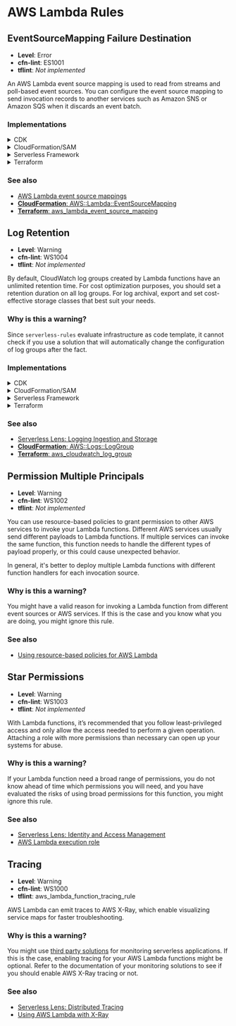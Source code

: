 AWS Lambda Rules
================

## EventSourceMapping Failure Destination

* __Level__: Error
* __cfn-lint__: ES1001
* __tflint__: _Not implemented_

An AWS Lambda event source mapping is used to read from streams and poll-based event sources. You can configure the event source mapping to send invocation records to another services such as Amazon SNS or Amazon SQS when it discards an event batch.

### Implementations

<details>
<summary>CDK</summary>

```typescript
import { EventSourceMapping, SqsDlq, StartingPosition } from '@aws-cdk/aws-lambda';

export class MyStack extends cdk.Stack {
  constructor(scope: cdk.Construct, id: string, props?: cdk.StackProps) {
    super(scope, id, props);

    new EventSourceMapping(scope, "MyEventSourceMapping", {
      target: myFunction,
      eventSourceArn: 'arn:aws:dynamodb:us-east-1:111122223333:table/my-table/stream/my-stream',
      startingPosition: StartingPosition.LATEST,
      onFailure: SqsDlq(mySqsQueue),
    });
  }
}
```
</details>

<details>
<summary>CloudFormation/SAM</summary>

__JSON__

```json
{
  "Resource": {
    "MyEventSourceMapping": {
      "Type": "AWS::Lambda::EventSourceMapping",
      "Properties": {
        // Required properties
        "FunctionName": "my-function",
        "EventSourceArn": "arn:aws:dynamodb:us-east-1:111122223333:table/my-table/stream/my-stream",
        "StartingPosition": "LATEST",

        // Add an OnFailure destination on the event source mapping
        "DestinationConfig": {
          "OnFailure": {
            "Destination": "arn:aws:sqs:us-east-1:111122223333:my-dlq"
          }
        }
      }
    }
  }
}
```

__YAML__

```yaml
Resources:
  MyEventSourceMapping:
    Type: AWS::Lambda::EventSourceMapping
    Properties:
      # Required properties
      FunctionName: my-function
      EventSourceArn: arn:aws:dynamodb:us-east-1:111122223333:table/my-table/stream/my-stream
      StartingPosition: LATEST

      # Add an OnFailure destination on the event source mapping
      DestinationConfig:
        OnFailure:
          Destination: arn:aws:sqs:us-east-1:111122223333:my-dlq 
```
</details>

<details>
<summary>Serverless Framework</summary>

```yaml
functions:
  MyFunction:
    handler: hello.handler

resources:
  Resources:
    MyEventSourceMapping:
      Type: AWS::Lambda::EventSourceMapping
      Properties:
        # Required properties
        FunctionName:
          Fn::Ref: MyFunction
        EventSourceArn: arn:aws:dynamodb:us-east-1:111122223333:table/my-table/stream/my-stream
        StartingPosition: LATEST

        # Add an OnFailure destination on the event source mapping
        DestinationConfig:
          OnFailure:
            Destination: arn:aws:sqs:us-east-1:111122223333:my-dlq 
```
</details>

<details>
<summary>Terraform</summary>

```hcl
resource "aws_lambda_event_source_mapping" "this" {
  # Required fields
  event_source_arn  = "arn:aws:dynamodb:us-east-1:111122223333:table/my-table/stream/my-stream"
  function_name     = "my-function"
  starting_position = "LATEST"

  # Add an OnFailure destination on the event source mapping
  destination_config {
    on_failure {
      destination_arn = "arn:aws:sqs:us-east-1:111122223333:my-dlq"
    }
  }
}
```

</details>

### See also

* [AWS Lambda event source mappings](https://docs.aws.amazon.com/lambda/latest/dg/invocation-eventsourcemapping.html)
* [__CloudFormation__: AWS::Lambda::EventSourceMapping](https://docs.aws.amazon.com/AWSCloudFormation/latest/UserGuide/aws-resource-lambda-eventsourcemapping.html#cfn-lambda-eventsourcemapping-destinationconfig)
* [__Terraform__: aws_lambda_event_source_mapping](https://registry.terraform.io/providers/hashicorp/aws/latest/docs/resources/lambda_event_source_mapping)

## Log Retention

* __Level__: Warning
* __cfn-lint__: WS1004
* __tflint__: _Not implemented_

By default, CloudWatch log groups created by Lambda functions have an unlimited retention time. For cost optimization purposes, you should set a retention duration on all log groups. For log archival, export and set cost-effective storage classes that best suit your needs.

### Why is this a warning?

Since `serverless-rules` evaluate infrastructure as code template, it cannot check if you use a solution that will automatically change the configuration of log groups after the fact.

### Implementations

<details>
<summary>CDK</summary>

```typescript
import { Code, Function, Runtime } from '@aws-cdk/aws-lambda';
import { LogGroup, RetentionDays } from '@aws-cdk/aws-logs';

export class MyStack extends cdk.Stack {
  constructor(scope: cdk.Construct, id: string, props?: cdk.StackProps) {
    super(scope, id, props);

    myFunction = new Function(
      scope, 'MyFunction',
      {
        code: Code.fromAsset('src/hello/'),
        handler: 'main.handler',
        runtime: Runtime.PYTHON_3_8,
      }
    )

    // Explicit log group that refers to the Lambda function
    myLogGroup = new LogGroup(
      scope, 'MyLogGroup',
      {
        logGroupName: `/aws/lambda/${myFunction.functionName}`,
        retention: RetentionDays.ONE_WEEK,
      }
    )
  }
}
```
</details>

<details>
<summary>CloudFormation/SAM</summary>

__JSON__

```json
{
  "Resources": {
    // Lambda function
    "Function": {
      "Type": "AWS::Serverless::Function",
      "Properties": {
        "CodeUri": ".",
        "Runtime": "python3.8",
        "Handler": "main.handler",
        "Tracing": "Active"
      }
    },

    // Explicit log group that refers to the Lambda function
    "LogGroup": {
      "Type": "AWS::Logs::LogGroup",
      "Properties": {
        "LogGroupName": {
          "Fn::Sub": "/aws/lambda/${Function}"
        },
        // Explicit retention time
        "RetentionInDays": 7
      }
    }
  }
}
```

__YAML__

```yaml
Resources:
  Function:
    Type: AWS::Serverless::Function
    Properties:
      CodeUri: .
      Runtime: python3.8
      Handler: main.handler
      Tracing: Active

  # Explicit log group that refers to the Lambda function
  LogGroup:
    Type: AWS::Logs::LogGroup
    Properties:
      LogGroupName: !Sub "/aws/lambda/${Function}"
      # Explicit retention time
      RetentionInDays: 7
```
</details>

<details>
<summary>Serverless Framework</summary>

```yaml
provider:
  name: aws
  runtime: python3.8
  lambdaHashingVersion: '20201221'
  # This will automatically create the log group with retention
  logRetentionInDays: 14
    
functions:
  hello:
    handler: handler.hello

```
</details>

<details>
<summary>Terraform</summary>

```hcl
resource "aws_lambda_function" "this" {
  function_name = "my-function"
  handler       = "main.handler"
  runtime       = "python3.8"
  filename      = "function.zip"
  role          = "my-lambda-function-role"
}

# Explicit log group
resource "aws_cloudwatch_log_group" "this" {
  name              = "/aws/lambda/{aws_lambda_function.this.function_name}
  # Explicit retention time
  retention_in_days = 7
}
```
</details>

### See also

* [Serverless Lens: Logging Ingestion and Storage](https://docs.aws.amazon.com/wellarchitected/latest/serverless-applications-lens/logging-ingestion-and-storage.html)
* [__CloudFormation__: AWS::Logs::LogGroup](https://docs.aws.amazon.com/AWSCloudFormation/latest/UserGuide/aws-resource-logs-loggroup.html)
* [__Terraform__: aws_cloudwatch_log_group](https://registry.terraform.io/providers/hashicorp/aws/latest/docs/resources/cloudwatch_log_group)

## Permission Multiple Principals

* __Level__: Warning
* __cfn-lint__: WS1002
* __tflint__: _Not implemented_

You can use resource-based policies to grant permission to other AWS services to invoke your Lambda functions. Different AWS services usually send different payloads to Lambda functions. If multiple services can invoke the same function, this function needs to handle the different types of payload properly, or this could cause unexpected behavior.

In general, it's better to deploy multiple Lambda functions with different function handlers for each invocation source.

### Why is this a warning?

You might have a valid reason for invoking a Lambda function from different event sources or AWS services. If this is the case and you know what you are doing, you might ignore this rule.

### See also
* [Using resource-based policies for AWS Lambda](https://docs.aws.amazon.com/lambda/latest/dg/access-control-resource-based.html)

## Star Permissions

* __Level__: Warning
* __cfn-lint__: WS1003
* __tflint__: _Not implemented_

 With Lambda functions, it’s recommended that you follow least-privileged access and only allow the access needed to perform a given operation. Attaching a role with more permissions than necessary can open up your systems for abuse.

 ### Why is this a warning?

If your Lambda function need a broad range of permissions, you do not know ahead of time which permissions you will need, and you have evaluated the risks of using broad permissions for this function, you might ignore this rule.

### See also
* [Serverless Lens: Identity and Access Management](https://docs.aws.amazon.com/wellarchitected/latest/serverless-applications-lens/identity-and-access-management.html)
* [AWS Lambda execution role](https://docs.aws.amazon.com/lambda/latest/dg/lambda-intro-execution-role.html)

## Tracing

* __Level__: Warning
* __cfn-lint__: WS1000
* __tflint__: aws_lambda_function_tracing_rule

AWS Lambda can emit traces to AWS X-Ray, which enable visualizing service maps for faster troubleshooting.

### Why is this a warning?

You might use [third party solutions](https://aws.amazon.com/lambda/partners/) for monitoring serverless applications. If this is the case, enabling tracing for your AWS Lambda functions might be optional. Refer to the documentation of your monitoring solutions to see if you should enable AWS X-Ray tracing or not.

### See also

* [Serverless Lens: Distributed Tracing](https://docs.aws.amazon.com/wellarchitected/latest/serverless-applications-lens/distributed-tracing.html)
* [Using AWS Lambda with X-Ray](https://docs.aws.amazon.com/lambda/latest/dg/services-xray.html)